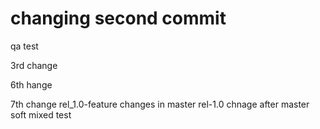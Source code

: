 # changing second commit #

qa test

3rd change

6th hange

7th change
rel_1.0-feature
changes in master
rel-1.0 chnage after master
soft
mixed
test